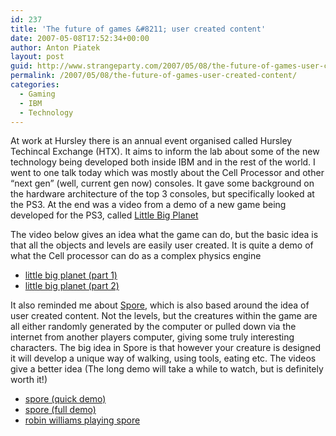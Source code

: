 ```yaml
---
id: 237
title: 'The future of games &#8211; user created content'
date: 2007-05-08T17:52:34+00:00
author: Anton Piatek
layout: post
guid: http://www.strangeparty.com/2007/05/08/the-future-of-games-user-created-content/
permalink: /2007/05/08/the-future-of-games-user-created-content/
categories:
  - Gaming
  - IBM
  - Technology
---
```

At work at Hursley there is an annual event organised called Hursley Techincal Exchange (HTX). It aims to inform the lab about some of the new technology being developed both inside IBM and in the rest of the world. I went to one talk today which was mostly about the Cell Processor and other &#8220;next gen&#8221; (well, current gen now) consoles. It gave some background on the hardware architecture of the top 3 consoles, but specifically looked at the PS3. At the end was a video from a demo of a new game being developed for the PS3, called [Little Big Planet](http://www.mediamolecule.com/games.html)

The video below gives an idea what the game can do, but the basic idea is that all the objects and levels are easily user created. It is quite a demo of what the Cell processor can do as a complex physics engine

  * [little big planet (part 1)](http://www.youtube.com/watch?v=NI5JmcQv3n4)
  * [little big planet (part 2)](http://www.youtube.com/watch?v=jOpc9Z6pKSg)

It also reminded me about [Spore](http://www.spore.com/), which is also based around the idea of user created content. Not the levels, but the creatures within the game are all either randomly generated by the computer or pulled down via the internet from another players computer, giving some truly interesting characters. The big idea in Spore is that however your creature is designed it will develop a unique way of walking, using tools, eating etc. The videos give a better idea (The long demo will take a while to watch, but is definitely worth it!)

  * [spore (quick demo)](http://www.youtube.com/watch?v=WHaulHxmO4A)
  * [spore (full demo)](http://www.youtube.com/watch?v=T8dvMDFOFnA)
  * [robin williams playing spore](http://www.youtube.com/watch?v=V5TXEUiR1Xk)
